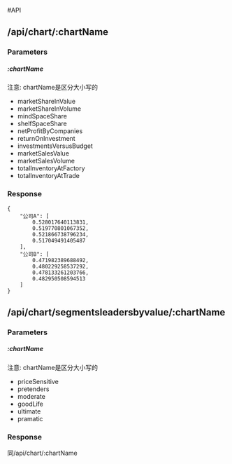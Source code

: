 #API

## /api/chart/:chartName
### Parameters
##### :chartName
注意: chartName是区分大小写的
  * marketShareInValue 
  * marketShareInVolume
  * mindSpaceShare
  * shelfSpaceShare
  * netProfitByCompanies
  * returnOnInvestment
  * investmentsVersusBudget
  * marketSalesValue
  * marketSalesVolume
  * totalInventoryAtFactory
  * totalInventoryAtTrade

### Response
 
    {
        "公司A": [
            0.528017640113831,
            0.519770801067352,
            0.521866738796234,
            0.517049491405487
        ],
        "公司B": [
            0.471982389688492,
            0.480229258537292,
            0.478133261203766,
            0.482950508594513
        ]
    }
    

## /api/chart/segmentsleadersbyvalue/:chartName
### Parameters
##### :chartName
注意: chartName是区分大小写的
 * priceSensitive
 * pretenders
 * moderate
 * goodLife
 * ultimate
 * pramatic

### Response
同/api/chart/:chartName


